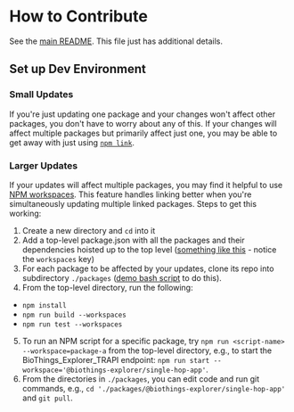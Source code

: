 # How to Contribute

See the [main README](https://github.com/biothings/BioThings_Explorer_TRAPI#biothings-explorer-trapi-api). This file just has additional details.

## Set up Dev Environment

### Small Updates

If you're just updating one package and your changes won't affect other packages, you don't have to worry about any of this. If your changes will affect multiple packages but primarily affect just one, you may be able to get away with just using [`npm link`](https://docs.npmjs.com/cli/v7/commands/npm-link).

### Larger Updates

If your updates will affect multiple packages, you may find it helpful to use [NPM workspaces](https://docs.npmjs.com/cli/v7/using-npm/workspaces). This feature handles linking better when you're simultaneously updating multiple linked packages. Steps to get this working:

1. Create a new directory and `cd` into it
2. Add a top-level package.json with all the packages and their dependencies hoisted up to the top level ([something like this](https://www.dropbox.com/s/izsofa7r5alwwfd/package.json?dl=0) - notice the `workspaces` key)
3. For each package to be affected by your updates, clone its repo into subdirectory `./packages` ([demo bash script](https://www.dropbox.com/s/upggzaby7b978z8/clone_packages.sh?dl=0) to do this).
4. From the top-level directory, run the following:

- `npm install`
- `npm run build --workspaces`
- `npm run test --workspaces`

5. To run an NPM script for a specific package, try `npm run <script-name> --workspace=package-a` from the top-level directory, e.g., to start the BioThings_Explorer_TRAPI endpoint: `npm run start --workspace='@biothings-explorer/single-hop-app'`.
6. From the directories in `./packages`, you can edit code and run git commands, e.g., `cd './packages/@biothings-explorer/single-hop-app'` and `git pull`.
